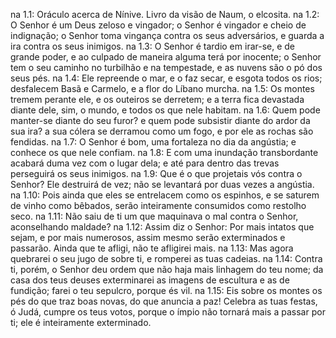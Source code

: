 na 1.1: Oráculo acerca de Nínive. Livro da visão de Naum, o elcosita.
na 1.2: O Senhor é um Deus zeloso e vingador; o Senhor é vingador e cheio de indignação; o Senhor toma vingança contra os seus adversários, e guarda a ira contra os seus inimigos.
na 1.3: O Senhor é tardio em irar-se, e de grande poder, e ao culpado de maneira alguma terá por inocente; o Senhor tem o seu caminho no turbilhão e na tempestade, e as nuvens são o pó dos seus pés.
na 1.4: Ele repreende o mar, e o faz secar, e esgota todos os rios; desfalecem Basã e Carmelo, e a flor do Líbano murcha.
na 1.5: Os montes tremem perante ele, e os outeiros se derretem; e a terra fica devastada diante dele, sim, o mundo, e todos os que nele habitam.
na 1.6: Quem pode manter-se diante do seu furor? e quem pode subsistir diante do ardor da sua ira? a sua cólera se derramou como um fogo, e por ele as rochas são fendidas.
na 1.7: O Senhor é bom, uma fortaleza no dia da angústia; e conhece os que nele confiam.
na 1.8: E com uma inundação transbordante acabará duma vez com o lugar dela; e até para dentro das trevas perseguirá os seus inimigos.
na 1.9: Que é o que projetais vós contra o Senhor? Ele destruirá de vez; não se levantará por duas vezes a angústia.
na 1.10: Pois ainda que eles se entrelacem como os espinhos, e se saturem de vinho como bêbados, serão inteiramente consumidos como restolho seco.
na 1.11: Não saiu de ti um que maquinava o mal contra o Senhor, aconselhando maldade?
na 1.12: Assim diz o Senhor: Por mais intatos que sejam, e por mais numerosos, assim mesmo serão exterminados e passarão. Ainda que te afligi, não te afligirei mais.
na 1.13: Mas agora quebrarei o seu jugo de sobre ti, e romperei as tuas cadeias.
na 1.14: Contra ti, porém, o Senhor deu ordem que não haja mais linhagem do teu nome; da casa dos teus deuses exterminarei as imagens de escultura e as de fundição; farei o teu sepulcro, porque és vil.
na 1.15: Eis sobre os montes os pés do que traz boas novas, do que anuncia a paz! Celebra as tuas festas, ó Judá, cumpre os teus votos, porque o ímpio não tornará mais a passar por ti; ele é inteiramente exterminado.

